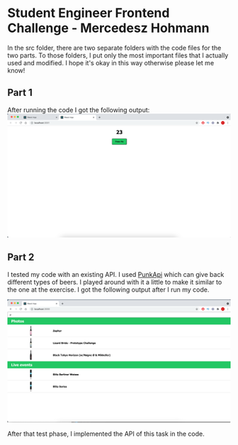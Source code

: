 # Student Engineer Frontend Challenge - Mercedesz Hohmann

In the src folder, there are two separate folders with the code files for the two parts. To those folders, I put only the most important files that I actually used and modified. I hope it's okay in this way otherwise please let me know!

## Part 1

After running the code I got the following output:
![Part 1](https://github.com/mercihohmann/Images/blob/master/part1.png)


## Part 2

I tested my code with an existing API. I used [PunkApi](https://punkapi.com/documentation/v2) which can give back different types of beers. I played around with it a little to make it similar to the one at the exercise. I got the following output after I run my code.  

![Part 2](https://github.com/mercihohmann/Images/blob/master/part2.png)

After that test phase, I implemented the API of this task in the code.
